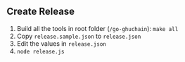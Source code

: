## Create Release

1. Build all the tools in root folder (`/go-ghuchain`): `make all`
2. Copy `release.sample.json` to `release.json`
3. Edit the values in `release.json`
4. `node release.js`
